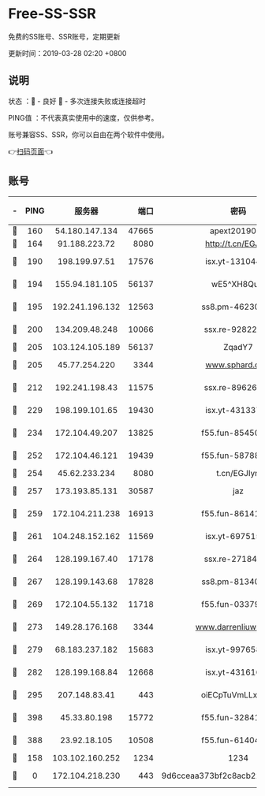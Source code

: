 # Free-SS-SSR

免费的SS账号、SSR账号，定期更新

更新时间：2019-03-28 02:20 +0800

## 说明

状态     ：🙂 - 良好 🙁 - 多次连接失败或连接超时

PING值   ：不代表真实使用中的速度，仅供参考。

账号兼容SS、SSR，你可以自由在两个软件中使用。

👉[扫码页面](https://liesauer.github.io/Free-SS-SSR/)👈

## 账号

|-|PING|服务器|端口|密码|加密方式|区域|
|:----:|:----:|:-----:|-----:|:----:|:----:|:----:|
|🙂|160|54.180.147.134|47665|apext2019001|chacha20|KR|
|🙂|164|91.188.223.72|8080|http://t.cn/EGJIyrl|rc4-md5|RU|
|🙂|190|198.199.97.51|17576|isx.yt-13104420|aes-256-cfb|US|
|🙂|194|155.94.181.105|56137|wE5^XH8Quw|aes-256-cfb|US|
|🙂|195|192.241.196.132|12563|ss8.pm-46230875|aes-256-cfb|US|
|🙂|200|134.209.48.248|10066|ssx.re-92822056|aes-256-cfb|US|
|🙂|205|103.124.105.189|56137|ZqadY7|chacha20|US|
|🙂|205|45.77.254.220|3344|www.sphard.com|aes-256-cfb|SG|
|🙂|212|192.241.198.43|11575|ssx.re-89626414|aes-256-cfb|US|
|🙂|229|198.199.101.65|19430|isx.yt-43133714|aes-256-cfb|US|
|🙂|234|172.104.49.207|13825|f55.fun-85450725|aes-256-cfb|SG|
|🙂|252|172.104.46.121|19439|f55.fun-58788644|aes-256-cfb|SG|
|🙂|254|45.62.233.234|8080|t.cn/EGJIyrl|rc4-md5|CA|
|🙂|257|173.193.85.131|30587|jaz|aes-256-cfb|US|
|🙂|259|172.104.211.238|16913|f55.fun-86141649|aes-256-cfb|US|
|🙂|261|104.248.152.162|11569|isx.yt-69751586|aes-256-cfb|SG|
|🙂|264|128.199.167.40|17178|ssx.re-27184515|aes-256-cfb|SG|
|🙂|267|128.199.143.68|17828|ss8.pm-81340579|aes-256-cfb|SG|
|🙂|269|172.104.55.132|11718|f55.fun-03379354|aes-256-cfb|SG|
|🙂|273|149.28.176.168|3344|www.darrenliuwei.com|aes-256-cfb|AU|
|🙂|279|68.183.237.182|15683|isx.yt-99765862|aes-256-cfb|SG|
|🙂|282|128.199.168.84|12668|isx.yt-43161611|aes-256-cfb|SG|
|🙂|295|207.148.83.41|443|oiECpTuVmLLxk4Ts|aes-256-cfb|AU|
|🙂|398|45.33.80.198|15772|f55.fun-32841056|aes-256-cfb|US|
|🙂|388|23.92.18.105|10508|f55.fun-61404172|aes-256-cfb|US|
|🙁|158|103.102.160.252|1234|1234|rc4-md5|JP|
|🙁|0|172.104.218.230|443|9d6cceaa373bf2c8acb22e60b6a58be6|aes-256-cfb|US|
